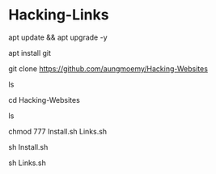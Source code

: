 # Hacking-Links
apt update && apt upgrade -y

apt install git

git clone https://github.com/aungmoemy/Hacking-Websites

ls

cd Hacking-Websites

ls

chmod 777 Install.sh Links.sh

sh Install.sh

sh Links.sh
